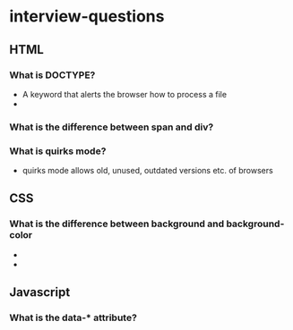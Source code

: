# interview-questions

## HTML

### What is DOCTYPE?

* A keyword that alerts the browser how to process a file
*

### What is the difference between span and div?

### What is quirks mode?

* quirks mode allows old, unused, outdated versions etc. of browsers 

## CSS

### What is the difference between background and background-color

*
*

## Javascript

### What is the data-* attribute?
